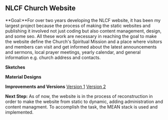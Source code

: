 ## NLCF Church Website
**Goal:**For over two years developing the NLCF website, it has been my largest project because the process of making the static websites and publishing it involved not just coding but also content management, design, and some seo. All these work are necessary in reaching the goal to make the website define the Church's Spiritual Mission and a place where visitors and members can visit and get informed about the latest announcements and sermons, local prayer meetings, yearly calendar, and general information e.g. church address and contacts.

**Sketches**

**Material Designs**

**Improvements and Versions**
[Version 1](https://github.com/jerickBilalat/nlcf-website-v1)
[Version 2](https://github.com/jerickBilalat/NLCF-website-v2)

**Next Step:** As of now, the website is in the process of reconstruction in order to make the website from static to dynamic, adding administration and content managment. To accomplish the task, the MEAN stack is used and implemented.
